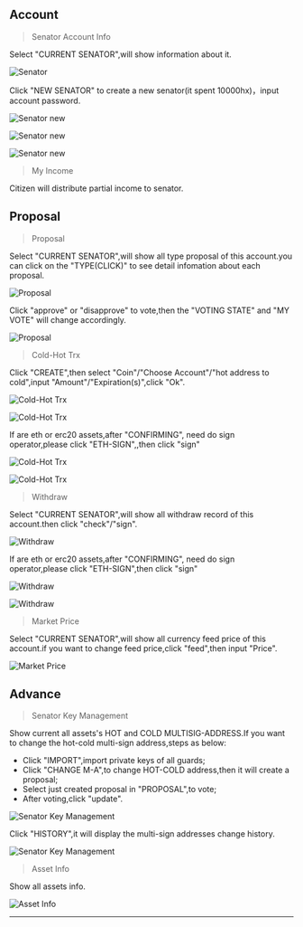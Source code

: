 ## Account

> Senator Account Info

Select "CURRENT SENATOR",will show information about it.

![Senator](/img/wallets/hxindicator/senator-account-info.png)

Click "NEW SENATOR" to create a new senator(it spent 10000hx)，input account password.

![Senator new](/img/wallets/hxindicator/senator-new.png)

![Senator new](/img/wallets/hxindicator/senator-new1.png)

![Senator new](/img/wallets/hxindicator/senator-new2.png)

> My Income

Citizen will distribute partial income to senator.

## Proposal

> Proposal

Select "CURRENT SENATOR",will show all type proposal of this account.you can click on the "TYPE(CLICK)" to see detail infomation about each proposal.

![Proposal](/img/wallets/hxindicator/proposal.png)

Click "approve" or "disapprove" to vote,then the "VOTING STATE" and "MY VOTE" will change accordingly.

![Proposal](/img/wallets/hxindicator/approve.png)

> Cold-Hot Trx

Click "CREATE",then select "Coin"/"Choose Account"/"hot address to cold",input "Amount"/"Expiration(s)",click "Ok".

![Cold-Hot Trx](/img/wallets/hxindicator/create-cold-hot-tx.png)

![Cold-Hot Trx](/img/wallets/hxindicator/create-cold-hot-tx1.png)

If are eth or erc20 assets,after "CONFIRMING", need do sign operator,please click "ETH-SIGN",,then click "sign"

![Cold-Hot Trx](/img/wallets/hxindicator/create-cold-hot-tx2.png)

![Cold-Hot Trx](/img/wallets/hxindicator/create-cold-hot-tx3.png)

> Withdraw

Select "CURRENT SENATOR",will show all withdraw record of this account.then click "check"/"sign".

![Withdraw](/img/wallets/hxindicator/authorized-withdraw.png)

If are eth or erc20 assets,after "CONFIRMING", need do sign operator,please click "ETH-SIGN",then click "sign"

![Withdraw](/img/wallets/hxindicator/authorized-withdraw1.png)

![Withdraw](/img/wallets/hxindicator/authorized-withdraw2.png)

> Market Price

Select "CURRENT SENATOR",will show all currency feed price of this account.if you want to change feed price,click "feed",then input "Price".

![Market Price](/img/wallets/hxindicator/martet-price.png)

## Advance

> Senator Key Management

Show current all assets's HOT and COLD MULTISIG-ADDRESS.If you want to change the hot-cold multi-sign address,steps as below:
* Click "IMPORT",import private keys of all guards;
* Click "CHANGE M-A",to change HOT-COLD address,then it will create a proposal;
* Select just created proposal in "PROPOSAL",to vote;
* After voting,click "update".

![Senator Key Management](/img/wallets/hxindicator/senator-key-manage.png)

Click "HISTORY",it will display the multi-sign addresses change history.

![Senator Key Management](/img/wallets/hxindicator/senator-key-manage-history.png)

> Asset Info

Show all assets info.

![Asset Info](/img/wallets/hxindicator/senator-asset-info.png)

---
